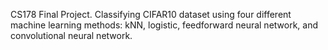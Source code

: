 CS178 Final Project.
Classifying CIFAR10 dataset using four different machine learning methods: kNN, logistic, feedforward neural network, and convolutional neural network.
